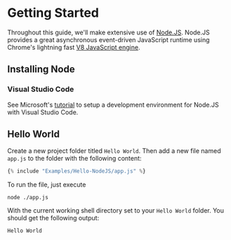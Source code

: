 # Getting Started

Throughout this guide, we'll make extensive use of [Node.JS](https://nodejs.org/en/). Node.JS provides a great asynchronous event-driven JavaScript runtime using Chrome's lightning fast [V8 JavaScript engine](https://v8.dev/).

## Installing Node

### Visual Studio Code

See Microsoft's [tutorial](https://code.visualstudio.com/docs/nodejs/nodejs-tutorial) to setup a development environment for Node.JS with Visual Studio Code.

## Hello World 

Create a new project folder titled `Hello World`. Then add a new file named `app.js` to the folder with the following content:
```javascript
{% include "Examples/Hello-NodeJS/app.js" %}
```
To run the file, just execute
```
node ./app.js
```
With the current working shell directory set to your `Hello World` folder. You should get the following output:
```
Hello World
```
